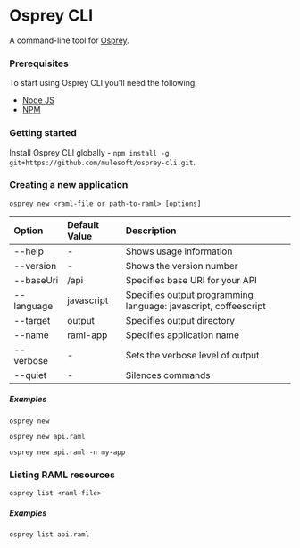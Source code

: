 Osprey CLI
==========

A command-line tool for [Osprey](https://github.com/mulesoft/osprey).

### Prerequisites

To start using Osprey CLI you'll need the following:

* [Node JS](http://nodejs.org/)
* [NPM](https://npmjs.org/)

### Getting started

Install Osprey CLI globally - `npm install -g git+https://github.com/mulesoft/osprey-cli.git`.

### Creating a new application

`osprey new <raml-file or path-to-raml> [options]`

| Option            | Default Value  | Description  |
|:------------------|:---------------|:---------------|
| --help            |-               | Shows usage information
| --version         |-               | Shows the version number
| --baseUri         |/api            | Specifies base URI for your API
| --language        |javascript      | Specifies output programming language: javascript, coffeescript
| --target          |output          | Specifies output directory
| --name            |raml-app        | Specifies application name
| --verbose         |-               | Sets the verbose level of output
| --quiet           |-               | Silences commands

##### Examples
`osprey new`

`osprey new api.raml`

`osprey new api.raml -n my-app`

### Listing RAML resources

`osprey list <raml-file>`

##### Examples
`osprey list api.raml`
